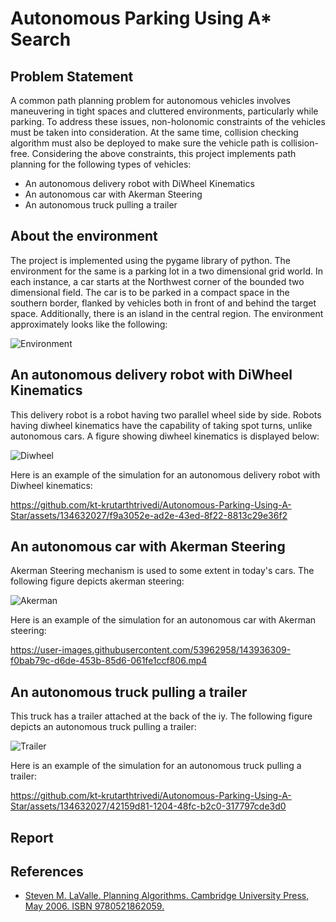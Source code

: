 # Autonomous Parking Using A* Search

## Problem Statement
A common path planning problem for autonomous vehicles involves maneuvering in tight spaces and cluttered environments, particularly while parking. To address these issues, non-holonomic constraints of the vehicles must be taken into consideration. At the same time, collision checking algorithm must also be deployed to make sure the vehicle path is collision-free. Considering the above constraints, this project implements path planning for the following types of vehicles:
* An autonomous delivery robot with DiWheel Kinematics
* An autonomous car with Akerman Steering
* An autonomous truck pulling a trailer

## About the environment
The project is implemented using the pygame library of python. The environment for the same is a parking lot in a two dimensional grid world. In each instance, a car starts at the Northwest corner of the bounded two dimensional field. The car is to be parked in a compact space in the southern border, flanked by vehicles both in front of and behind the target space. Additionally, there is an island in the central region. The environment approximately looks like the following:

![Environment](https://github.com/kt-krutarthtrivedi/Autonomous-Parking-Using-A-Star/assets/134632027/27047065-5cca-4541-8e96-4c971ec65584)


## An autonomous delivery robot with DiWheel Kinematics
  This delivery robot is a robot having two parallel wheel side by side. Robots having diwheel kinematics have the capability of taking spot turns, unlike autonomous cars. A figure showing diwheel kinematics is displayed below:

![Diwheel](https://github.com/kt-krutarthtrivedi/Autonomous-Parking-Using-A-Star/assets/134632027/ab6b4a5f-c055-4256-a27e-6d66a217c20e)


Here is an example of the simulation for an autonomous delivery robot with Diwheel kinematics:



https://github.com/kt-krutarthtrivedi/Autonomous-Parking-Using-A-Star/assets/134632027/f9a3052e-ad2e-43ed-8f22-8813c29e36f2



## An autonomous car with Akerman Steering

Akerman Steering mechanism is used to some extent in today's cars. The following figure depicts akerman steering:

![Akerman](https://github.com/kt-krutarthtrivedi/Autonomous-Parking-Using-A-Star/assets/134632027/c2131664-e67a-4b98-853d-da6ff63a0a35)


Here is an example of the simulation for an autonomous car with Akerman steering:

https://user-images.githubusercontent.com/53962958/143936309-f0bab79c-d6de-453b-85d6-061fe1ccf806.mp4



## An autonomous truck pulling a trailer

This truck has a trailer attached at the back of the iy. The following figure depicts an autonomous truck pulling a trailer:

![Trailer](https://github.com/kt-krutarthtrivedi/Autonomous-Parking-Using-A-Star/assets/134632027/b36e4689-20e7-47b3-964b-92a2f5347c02)



Here is an example of the simulation for an autonomous truck pulling a trailer:



https://github.com/kt-krutarthtrivedi/Autonomous-Parking-Using-A-Star/assets/134632027/42159d81-1204-48fc-b2c0-317797cde3d0


## Report




## References
* [Steven M. LaValle. Planning Algorithms. Cambridge University Press, May 2006. ISBN 9780521862059.](http://lavalle.pl/planning/)

